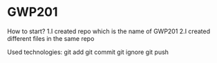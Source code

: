 # GWP201

How to start?
1.I created repo which is the name of  GWP201 
2.I created different files in the same repo

Used technologies:
git add
git commit
git ignore
git push